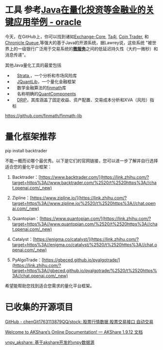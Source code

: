 # 工具  参考[Java在量化投资等金融业的关键应用举例 - oracle](https://www.jdon.com/58249.html)

今天，在GitHub上，你可以找到诸如[Exchange-Core](https://github.com/mzheravin/exchange-core), [Ta4j](https://github.com/ta4j/ta4j), [Coin Trader](https://github.com/timolson/cointrader), 和[Chronicle Queue](https://github.com/OpenHFT/Chronicle-Queue),等强大的基于Java的开源系统，据Lawrey说，这些系统 "被世界上的一级银行广泛用于交易系统的[**微服务**](https://www.jdon.com/tag-25407/)之间的低延迟持久性（大约一微秒）和消息传递"。

其他Java量化工具的最爱包括  

-     [Strata](http://strata.opengamma.io/),，一个分析和市场风险库
-     [JQuantLib](http://www.jquantlib.com/en/latest/)，一个量化金融框架
-     数学金融算法的[finmath](http://www.finmath.net/)库
-     名称明确的[QuantComponents](https://github.com/lsgro/quantcomponents)
-     [DRIP](https://lakshmidrip.github.io/DRIP/)，其库涵盖了固定收益、资产配置、交易成本分析和XVA（风险）指标

https://github.com/finmath/finmath-lib

# 量化框架推荐

pip install backtrader 

不能一概而论哪个最优秀。以下是它们的官网链接，您可以进一步了解并自行选择适合您的量化平台框架：

1. Backtrader：[https://www.backtrader.com/](https://link.zhihu.com/?target=https%3A//www.backtrader.com/%2520/t%2520https%3A//chat.openai.com/_new)

2. Zipline：[https://www.zipline.io/](https://link.zhihu.com/?target=https%3A//www.zipline.io/%2520/t%2520https%3A//chat.openai.com/_new)

3. Quantopian：[https://www.quantopian.com/](https://link.zhihu.com/?target=https%3A//www.quantopian.com/%2520/t%2520https%3A//chat.openai.com/_new)

4. Catalyst：[https://enigma.co/catalyst/](https://link.zhihu.com/?target=https%3A//enigma.co/catalyst/%2520/t%2520https%3A//chat.openai.com/_new)

5. PyAlgoTrade：[https://gbeced.github.io/pyalgotrade/](https://link.zhihu.com/?target=https%3A//gbeced.github.io/pyalgotrade/%2520/t%2520https%3A//chat.openai.com/_new)

希望能帮助您找到适合您需求的量化平台框架。

# 已收集的开源项目

[GitHub - chenGit1763113879QQ/stock: 股票行情数据 股票交易接口 自动交易](https://github.com/chenGit1763113879QQ/stock)

[Welcome to AKShare’s Online Documentation! &mdash; AKShare 1.9.12 文档](https://www.akshare.xyz/index.html)







[vnpy_akshare: 基于akshare开发的vnpy数据源](https://gitee.com/czq1ac/vnpy_akshare)
